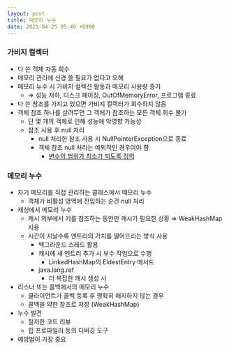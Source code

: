 ```yaml
---
layout: post
title: 메모리 누수
date: 2023-04-25 05:49 +0900
---
```


### 가비지 컬렉터

- 다 쓴 객체 자동 회수
- 메모리 관리에 신경 쓸 필요가 없다고 오해
- 메모리 누수 시 가비지 컬렉션 활동과 메모리 사용량 증가
  - ⇒ 성능 저하, 디스크 페이징, OutOfMemoryError, 프로그램 종료
- 다 쓴 참조를 가지고 있으면 가비지 컬렉터가 회수하지 않음
- 객체 참조 하나를 살려두면 그 객체가 참조하는 모든 객체 회수 불가
  - 단 몇 개의 객체로 인해 성능에 악영향 가능성
  - 참조 사용 후 null 처리
    - null 처리한 참조 사용 시 NullPointerException으로 종료
    - 객체 참조 null 처리는 예외적인 경우여야 함
      - [변수의 범위가 최소가 되도록 정의](https://www.notion.so/57-89c814c7838f4b96a71d12549f400197)

### 메모리 누수

- 자기 메모리를 직접 관리하는 클래스에서 메모리 누수
  - 객체가 비활성 영역에 진입하는 순간 null 처리
- 캐싱에서 메모리 누수
  - 캐시 외부에서 키를 참조하는 동안만 캐시가 필요한 상황 ⇒ WeakHashMap 사용
  - 시간이 지날수록 엔트리의 가치를 떨어뜨리는 방식 사용
    - 백그라운드 스레드 활용
    - 캐시에 새 엔트리 추가 시 부수 작업으로 수행
      - LinkedHashMap의 EldestEntry 메서드
    - java.lang.ref
      - 더 복잡한 캐시 생성 시
- 리스너 또는 콜백에서의 메모리 누수
  - 클라이언트가 콜백 등록 후 명확히 해지하지 않는 경우
  - 콜백을 약한 참조로 저장 (WeakHashMap)
- 누수 발견
  - 철저한 코드 리뷰
  - 힙 프로파일러 등의 디버깅 도구
- 예방법이 가장 중요
